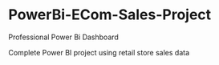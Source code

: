 # PowerBi-ECom-Sales-Project

Professional Power Bi Dashboard

Complete Power BI project using retail store sales data
